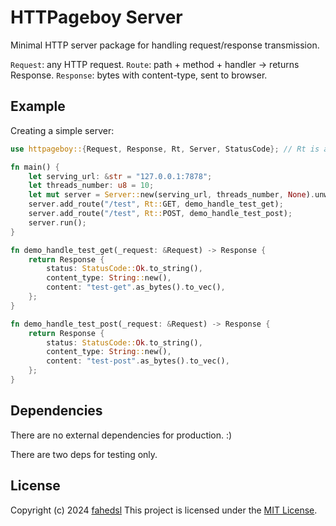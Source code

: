 # HTTPageboy Server

Minimal HTTP server package for handling request/response transmission.

`Request`: any HTTP request.
`Route`: path + method + handler → returns Response.
`Response`: bytes with content-type, sent to browser.


## Example

Creating a simple server:

```rust
use httpageboy::{Request, Response, Rt, Server, StatusCode}; // Rt is alias for ResponseType

fn main() {
    let serving_url: &str = "127.0.0.1:7878";
    let threads_number: u8 = 10;
    let mut server = Server::new(serving_url, threads_number, None).unwrap();
    server.add_route("/test", Rt::GET, demo_handle_test_get);
    server.add_route("/test", Rt::POST, demo_handle_test_post);
    server.run();
}

fn demo_handle_test_get(_request: &Request) -> Response {
    return Response {
        status: StatusCode::Ok.to_string(),
        content_type: String::new(),
        content: "test-get".as_bytes().to_vec(),
    };
}

fn demo_handle_test_post(_request: &Request) -> Response {
    return Response {
        status: StatusCode::Ok.to_string(),
        content_type: String::new(),
        content: "test-post".as_bytes().to_vec(),
    };
}
```

## Dependencies

There are no external dependencies for production. :)

There are two deps for testing only.

## License

Copyright (c) 2024 [fahedsl](https://gitlab.com/fahedsl)
This project is licensed under the [MIT License](https://opensource.org/licenses/MIT).
